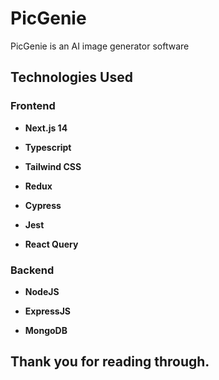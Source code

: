 # PicGenie

PicGenie is an AI image generator software

## Technologies Used

### Frontend

- **Next.js 14**

- **Typescript** 

- **Tailwind CSS**

- **Redux**

- **Cypress**

- **Jest**

- **React Query**


### Backend

- **NodeJS** 

- **ExpressJS** 

- **MongoDB** 

##

## Thank you for reading through.